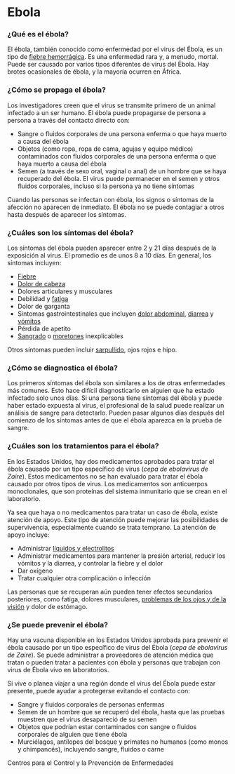 Ebola
=====


### ¿Qué es el ébola?


El ébola, también conocido como enfermedad por el virus del Ébola, es un tipo de [fiebre hemorrágica](https://medlineplus.gov/spanish/hemorrhagicfevers.html). Es una enfermedad rara y, a menudo, mortal. Puede ser causado por varios tipos diferentes de virus del Ébola. Hay brotes ocasionales de ébola, y la mayoría ocurren en África.


### ¿Cómo se propaga el ébola?


Los investigadores creen que el virus se transmite primero de un animal infectado a un ser humano. El ébola puede propagarse de persona a persona a través del contacto directo con:


* Sangre o fluidos corporales de una persona enferma o que haya muerto a causa del ébola
* Objetos (como ropa, ropa de cama, agujas y equipo médico) contaminados con fluidos corporales de una persona enferma o que haya muerto a causa del ébola
* Semen (a través de sexo oral, vaginal o anal) de un hombre que se haya recuperado del ébola. El virus puede permanecer en el semen y otros fluidos corporales, incluso si la persona ya no tiene síntomas


Cuando las personas se infectan con ébola, los signos o síntomas de la afección no aparecen de inmediato. El ébola no se puede contagiar a otros hasta después de aparecer los síntomas.


### ¿Cuáles son los síntomas del ébola?


Los síntomas del ébola pueden aparecer entre 2 y 21 días después de la exposición al virus. El promedio es de unos 8 a 10 días. En general, los síntomas incluyen:


* [Fiebre](https://medlineplus.gov/spanish/fever.html)
* [Dolor de cabeza](https://medlineplus.gov/spanish/headache.html)
* Dolores articulares y musculares
* Debilidad y [fatiga](https://medlineplus.gov/spanish/fatigue.html)
* Dolor de garganta
* Síntomas gastrointestinales que incluyen [dolor abdominal](https://medlineplus.gov/spanish/abdominalpain.html), [diarrea](https://medlineplus.gov/spanish/diarrhea.html) y [vómitos](https://medlineplus.gov/spanish/nauseaandvomiting.html)
* Pérdida de apetito
* [Sangrado](https://medlineplus.gov/spanish/bleeding.html) o [moretones](https://medlineplus.gov/spanish/bruises.html) inexplicables


Otros síntomas pueden incluir [sarpullido](https://medlineplus.gov/spanish/rashes.html), ojos rojos e hipo.


### ¿Cómo se diagnostica el ébola?


Los primeros síntomas del ébola son similares a los de otras enfermedades más comunes. Esto hace difícil diagnosticarlo en alguien que ha estado infectado solo unos días. Si una persona tiene síntomas del ébola y puede haber estado expuesta al virus, el profesional de la salud puede realizar un análisis de sangre para detectarlo. Pueden pasar algunos días después del comienzo de los síntomas antes de que el ébola aparezca en la prueba de sangre.


### ¿Cuáles son los tratamientos para el ébola?


En los Estados Unidos, hay dos medicamentos aprobados para tratar el ébola causado por un tipo específico de virus (*cepa de ebolavirus de Zaire*). Estos medicamentos no se han evaluado para tratar el ébola causado por otros tipos de virus. Los medicamentos son anticuerpos monoclonales, que son proteínas del sistema inmunitario que se crean en el laboratorio.


Ya sea que haya o no medicamentos para tratar un caso de ébola, existe atención de apoyo. Este tipo de atención puede mejorar las posibilidades de supervivencia, especialmente cuando se trata temprano. La atención de apoyo incluye:


* Administrar [líquidos y electrolitos](https://medlineplus.gov/spanish/fluidandelectrolytebalance.html)
* Administrar medicamentos para mantener la presión arterial, reducir los vómitos y la diarrea, y controlar la fiebre y el dolor
* Dar oxígeno
* Tratar cualquier otra complicación o infección


Las personas que se recuperan aún pueden tener efectos secundarios posteriores, como fatiga, dolores musculares, [problemas de los ojos y de la visión](https://medlineplus.gov/spanish/visionimpairmentandblindness.html) y dolor de estómago.


### ¿Se puede prevenir el ébola?


Hay una vacuna disponible en los Estados Unidos aprobada para prevenir el ébola causado por un tipo específico de virus del Ébola (*cepa de ebolavirus de Zaire*). Se puede administrar a proveedores de atención médica que tratan o pueden tratar a pacientes con ébola y personas que trabajan con virus de Ébola vivo en laboratorios.


Si vive o planea viajar a una región donde el virus del Ébola puede estar presente, puede ayudar a protegerse evitando el contacto con:


* Sangre y fluidos corporales de personas enfermas
* Semen de un hombre que se recuperó del ébola, hasta que las pruebas muestren que el virus desapareció de su semen
* Objetos que podrían estar contaminados con sangre o fluidos corporales de alguien que tiene ébola
* Murciélagos, antílopes del bosque y primates no humanos (como monos y chimpancés), incluyendo sangre, fluidos o carne


Centros para el Control y la Prevención de Enfermedades

